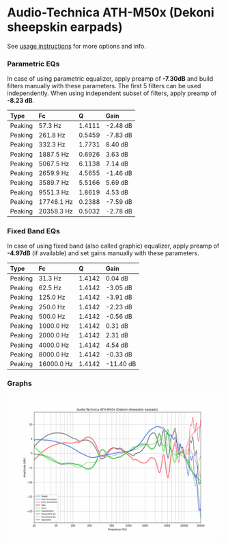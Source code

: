 # Audio-Technica ATH-M50x (Dekoni sheepskin earpads)
See [usage instructions](https://github.com/jaakkopasanen/AutoEq#usage) for more options and info.

### Parametric EQs
In case of using parametric equalizer, apply preamp of **-7.30dB** and build filters manually
with these parameters. The first 5 filters can be used independently.
When using independent subset of filters, apply preamp of **-8.23 dB**.

| Type    | Fc         |      Q | Gain     |
|:--------|:-----------|:-------|:---------|
| Peaking | 57.3 Hz    | 1.4111 | -2.48 dB |
| Peaking | 261.8 Hz   | 0.5459 | -7.83 dB |
| Peaking | 332.3 Hz   | 1.7731 | 8.40 dB  |
| Peaking | 1887.5 Hz  | 0.6926 | 3.63 dB  |
| Peaking | 5067.5 Hz  | 6.1138 | 7.14 dB  |
| Peaking | 2659.9 Hz  | 4.5655 | -1.46 dB |
| Peaking | 3589.7 Hz  | 5.5166 | 5.69 dB  |
| Peaking | 9551.3 Hz  | 1.8619 | 4.53 dB  |
| Peaking | 17748.1 Hz | 0.2388 | -7.59 dB |
| Peaking | 20358.3 Hz | 0.5032 | -2.78 dB |

### Fixed Band EQs
In case of using fixed band (also called graphic) equalizer, apply preamp of **-4.97dB**
(if available) and set gains manually with these parameters.

| Type    | Fc         |      Q | Gain      |
|:--------|:-----------|:-------|:----------|
| Peaking | 31.3 Hz    | 1.4142 | 0.04 dB   |
| Peaking | 62.5 Hz    | 1.4142 | -3.05 dB  |
| Peaking | 125.0 Hz   | 1.4142 | -3.91 dB  |
| Peaking | 250.0 Hz   | 1.4142 | -2.23 dB  |
| Peaking | 500.0 Hz   | 1.4142 | -0.56 dB  |
| Peaking | 1000.0 Hz  | 1.4142 | 0.31 dB   |
| Peaking | 2000.0 Hz  | 1.4142 | 2.31 dB   |
| Peaking | 4000.0 Hz  | 1.4142 | 4.54 dB   |
| Peaking | 8000.0 Hz  | 1.4142 | -0.33 dB  |
| Peaking | 16000.0 Hz | 1.4142 | -11.40 dB |

### Graphs
![](./Audio-Technica%20ATH-M50x%20(Dekoni%20sheepskin%20earpads).png)